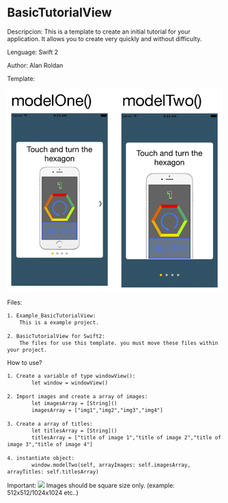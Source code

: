 # BasicTutorialView
Descripcion:
    This is a template to create an initial tutorial for your application. It allows you to create very quickly and without difficulty.

Lenguage: Swift 2

Author: Alan Roldan


Template:

<img src="models.png" width="650">


Files:

    1. Example_BasicTutorialView: 
        This is a example project.

    2. BasicTutorialView for Swift2: 
        The files for use this template. you must move these files within your project.



How to use?

    1. Create a variable of type windowView():
            let window = windowView()

    2. Import images and create a array of images:
            let imagesArray = [String]()
            imagesArray = ["img1","img2","img3","img4"]

    3. Create a array of titles:
            let titlesArray = [String]()
            titlesArray = ["title of image 1","title of image 2","title of image 3","title of image 4"]

    4. instantiate object:
            window.modelTwo(self, arrayImages: self.imagesArray, arrayTitles: self.titlesArray)

Important:
<img src="http://www.floridauniversitaria.es/es-ES/noticias/PublishingImages/aviso_importante.png" width="30"> Images should be square size only. (example: 512x512/1024x1024 etc..)





